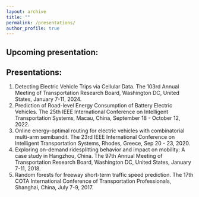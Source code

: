 ```yaml
---
layout: archive
title: ""
permalink: /presentations/
author_profile: true
---
```


Upcoming presentation: 
------

Presentations: 
------
1. Detecting Electric Vehicle Trips via Cellular Data. The 103rd Annual Meeting of Transportation Research Board, Washington DC, United States, January 7-11, 2024.
2. Prediction of Road-level Energy Consumption of Battery Electric Vehicles. The 25th
IEEE International Conference on Intelligent Transportation Systems, Macau, China,
September 18 - October 12, 2022.
3. Online energy-optimal routing for electric vehicles with combinatorial multi-arm semibandit. The 23rd IEEE International Conference on Intelligent Transportation Systems,
Rhodes, Greece, Sep 20 - 23, 2020.
4. Exploring on-demand ridesplitting behavior and impact on mobility: A case study in
Hangzhou, China. The 97th Annual Meeting of Transportation Research Board, Washington DC, United States, January 7-11, 2018.
5. Random forests for freeway short-term traffic speed prediction. The 17th COTA International Conference of Transportation Professionals, Shanghai, China, July 7-9, 2017.
